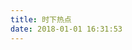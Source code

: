 ```yaml
---
title: 时下热点
date: 2018-01-01 16:31:53
---
```

<!-- <video id="video" controls="" preload="none" poster="http://media.w3.org/2010/05/sintel/poster.png">
      <source id="mp4" src="http://media.w3.org/2010/05/sintel/trailer.mp4" type="video/mp4">
      <source id="webm" src="http://media.w3.org/2010/05/sintel/trailer.webm" type="video/webm">
      <source id="ogv" src="http://media.w3.org/2010/05/sintel/trailer.ogv" type="video/ogg">
      <p>你的浏览器不支持 HTML5 Video。</p>
    </video> -->